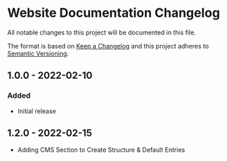 # Website Documentation Changelog

All notable changes to this project will be documented in this file.

The format is based on [Keep a Changelog](http://keepachangelog.com/) and this project adheres to [Semantic Versioning](http://semver.org/).

## 1.0.0 - 2022-02-10
### Added
- Initial release

## 1.2.0 - 2022-02-15
- Adding CMS Section to Create Structure & Default Entries
